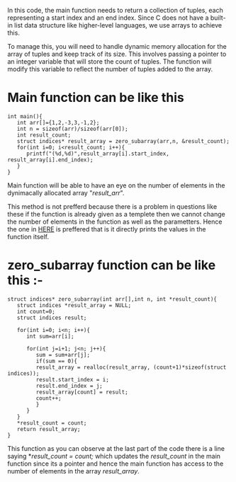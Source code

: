 In this code, the main function needs to return a collection of tuples, each representing a start index and an end index. Since C does not have a built-in list data structure like higher-level languages, we use arrays to achieve this.

To manage this, you will need to handle dynamic memory allocation for the array of tuples and keep track of its size. This involves passing a pointer to an integer variable that will store the count of tuples. The function will modify this variable to reflect the number of tuples added to the array.

# Main function can be like this
```
int main(){
   int arr[]={1,2,-3,3,-1,2};
   int n = sizeof(arr)/sizeof(arr[0]);
   int result_count;
   struct indices* result_array = zero_subarray(arr,n, &result_count);
   for(int i=0; i<result_count; i++){
      printf("(%d,%d)",result_array[i].start_index, result_array[i].end_index);
   }
}
```
Main function will be able to have an eye on the number of elements in the dynimacally allocated array "*result_arr*".

This method is not prefferd because there is a problem in questions like these if the function is already given as a templete then we cannot change the number of elements in the function as well as the parametters. Hence the one in [HERE](./subarray.c) is preffered that is it directly prints the values in the function itself.

# zero_subarray function can be like this :-

```
struct indices* zero_subarray(int arr[],int n, int *result_count){
   struct indices *result_array = NULL;
   int count=0;
   struct indices result;
   
   for(int i=0; i<n; i++){
      int sum=arr[i];

      for(int j=i+1; j<n; j++){
         sum = sum+arr[j];
         if(sum == 0){
         result_array = realloc(result_array, (count+1)*sizeof(struct indices));
         result.start_index = i;
         result.end_index = j;
         result_array[count] = result;
         count++;
         }
      }
   }
   *result_count = count;
   return result_array;
}
```
This function as you can observe at the last part of the code there is a line saying **result_count = count;* which updates the *result_count* in the main function since its a pointer and hence the main function has access to the number of elements in the array *result_array*.